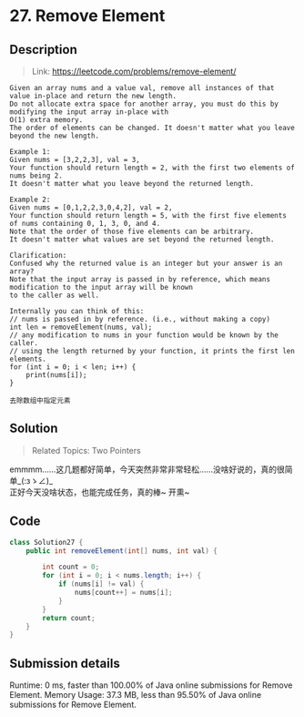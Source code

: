 # 27. Remove Element

## Description

> Link: https://leetcode.com/problems/remove-element/

```
Given an array nums and a value val, remove all instances of that value in-place and return the new length.
Do not allocate extra space for another array, you must do this by modifying the input array in-place with
O(1) extra memory.
The order of elements can be changed. It doesn't matter what you leave beyond the new length.

Example 1:
Given nums = [3,2,2,3], val = 3,
Your function should return length = 2, with the first two elements of nums being 2.
It doesn't matter what you leave beyond the returned length.

Example 2:
Given nums = [0,1,2,2,3,0,4,2], val = 2,
Your function should return length = 5, with the first five elements of nums containing 0, 1, 3, 0, and 4.
Note that the order of those five elements can be arbitrary.
It doesn't matter what values are set beyond the returned length.

Clarification:
Confused why the returned value is an integer but your answer is an array?
Note that the input array is passed in by reference, which means modification to the input array will be known 
to the caller as well.

Internally you can think of this:
// nums is passed in by reference. (i.e., without making a copy)
int len = removeElement(nums, val);
// any modification to nums in your function would be known by the caller.
// using the length returned by your function, it prints the first len elements.
for (int i = 0; i < len; i++) {
    print(nums[i]);
}

去除数组中指定元素

```


## Solution

> Related Topics: Two Pointers

emmmm……这几题都好简单，今天突然非常非常轻松……没啥好说的，真的很简单_(:зゝ∠)_ <br>
正好今天没啥状态，也能完成任务，真的棒~ 开熏~


## Code

```java
class Solution27 {
    public int removeElement(int[] nums, int val) {

        int count = 0;
        for (int i = 0; i < nums.length; i++) {
            if (nums[i] != val) {
                nums[count++] = nums[i];
            }
        }
        return count;
    }
}
```


## Submission details
Runtime: 0 ms, faster than 100.00% of Java online submissions for Remove Element.
Memory Usage: 37.3 MB, less than 95.50% of Java online submissions for Remove Element.
